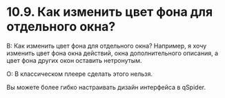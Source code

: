# 10.9. Как изменить цвет фона для отдельного окна?
<!-- [:faq_10_09] -->
В: Как изменить цвет фона для отдельного окна?
	Например, я хочу изменить цвет фона окна действий, окна дополнительного описания, а цвет фона других окон оставить нетронутым.

О:
В классическом плеере сделать этого нельзя.

Вы можете более гибко настраивать дизайн интерфейса в qSpider.
